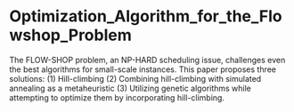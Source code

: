 # Optimization_Algorithm_for_the_Flowshop_Problem
The FLOW-SHOP problem, an NP-HARD scheduling issue, challenges even the best algorithms for small-scale instances. This paper proposes three solutions: (1) Hill-climbing (2) Combining hill-climbing with simulated annealing as a metaheuristic (3) Utilizing genetic algorithms while attempting to optimize them by incorporating hill-climbing.
